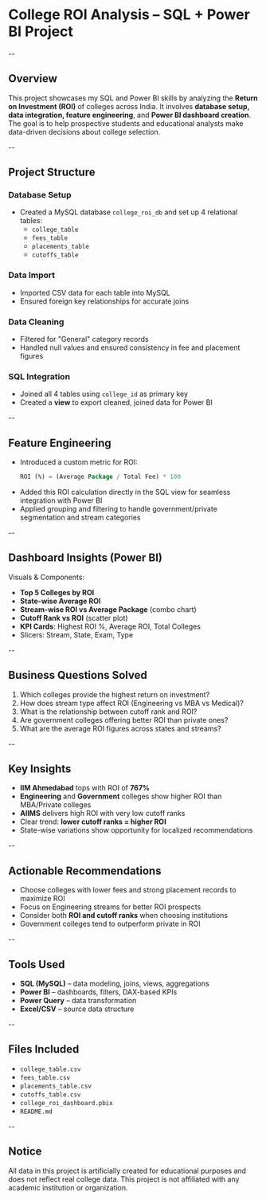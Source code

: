 # College ROI Analysis – SQL + Power BI Project

--
## Overview

This project showcases my SQL and Power BI skills by analyzing the **Return on Investment (ROI)** of colleges across India. It involves **database setup, data integration, feature engineering**, and **Power BI dashboard creation**. The goal is to help prospective students and educational analysts make data-driven decisions about college selection.

--

## Project Structure

###  Database Setup
- Created a MySQL database `college_roi_db` and set up 4 relational tables:
  - `college_table`
  - `fees_table`
  - `placements_table`
  - `cutoffs_table`

###  Data Import
- Imported CSV data for each table into MySQL
- Ensured foreign key relationships for accurate joins

###  Data Cleaning
- Filtered for "General" category records
- Handled null values and ensured consistency in fee and placement figures

###  SQL Integration
- Joined all 4 tables using `college_id` as primary key
- Created a **view** to export cleaned, joined data for Power BI

--

##  Feature Engineering

- Introduced a custom metric for ROI:
  ```sql
  ROI (%) = (Average Package / Total Fee) * 100
  ```
- Added this ROI calculation directly in the SQL view for seamless integration with Power BI
- Applied grouping and filtering to handle government/private segmentation and stream categories

--

##  Dashboard Insights (Power BI)

Visuals & Components:
-  **Top 5 Colleges by ROI**
-  **State-wise Average ROI**
-  **Stream-wise ROI vs Average Package** (combo chart)
-  **Cutoff Rank vs ROI** (scatter plot)
-  **KPI Cards**: Highest ROI %, Average ROI, Total Colleges
-  Slicers: Stream, State, Exam, Type

--

##  Business Questions Solved

1. Which colleges provide the highest return on investment?
2. How does stream type affect ROI (Engineering vs MBA vs Medical)?
3. What is the relationship between cutoff rank and ROI?
4. Are government colleges offering better ROI than private ones?
5. What are the average ROI figures across states and streams?

--

##  Key Insights

- **IIM Ahmedabad** tops with ROI of **767%**
- **Engineering** and **Government** colleges show higher ROI than MBA/Private colleges
- **AIIMS** delivers high ROI with very low cutoff ranks
- Clear trend: **lower cutoff ranks = higher ROI**
- State-wise variations show opportunity for localized recommendations

--

##  Actionable Recommendations

-  Choose colleges with lower fees and strong placement records to maximize ROI
-  Focus on Engineering streams for better ROI prospects
-  Consider both **ROI and cutoff ranks** when choosing institutions
-  Government colleges tend to outperform private in ROI

--

##  Tools Used

- **SQL (MySQL)** – data modeling, joins, views, aggregations
- **Power BI** – dashboards, filters, DAX-based KPIs
- **Power Query** – data transformation
- **Excel/CSV** – source data structure

--
##  Files Included

- `college_table.csv`
- `fees_table.csv`
- `placements_table.csv`
- `cutoffs_table.csv`
- `college_roi_dashboard.pbix`
- `README.md`

--

##  Notice

All data in this project is artificially created for educational purposes and does not reflect real college data. This project is not affiliated with any academic institution or organization.
